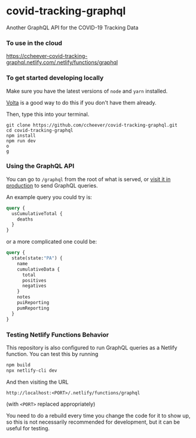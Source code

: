 # covid-tracking-graphql

Another GraphQL API for the COVID-19 Tracking Data

### To use in the cloud

https://ccheever-covid-tracking-graphql.netlify.com/.netlify/functions/graphql


### To get started developing locally

Make sure you have the latest versions of `node` and `yarn` installed.

[Volta](https://volta.sh/) is a good way to do this if you don't have them already.

Then, type this into your terminal.

```shell
git clone https://github.com/ccheever/covid-tracking-graphql.git
cd covid-tracking-graphql
npm install
npm run dev
o
g
```

### Using the GraphQL API


You can go to `/graphql` from the root of what is served, or [visit it in production](https://ccheever-covid-tracking-graphql.netlify.com/.netlify/functions/graphql) to send GraphQL queries.

An example query you could try is:

```graphql
query {
  usCumulativeTotal {
    deaths
  }
}
```

or a more complicated one could be:

```graphql
query {
  state(state:"PA") {
    name
    cumulativeData {
      total
      positives
      negatives
    }
    notes
    puiReporting
    pumReporting
  }
}
```

### Testing Netlify Functions Behavior

This repository is also configured to run GraphQL queries as a Netlify function. You can test this by running

```sh
npm build
npx netlify-cli dev
```

And then visiting the URL

`http://localhost:<PORT>/.netlify/functions/graphql`

(with `<PORT>` replaced appropriately)

You need to do a rebuild every time you change the code for it to show up, so this is not necessarily recommended for development, but it can be useful for testing.

